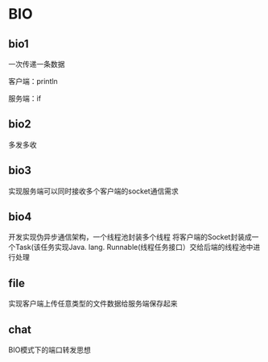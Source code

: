 # BIO

## bio1

一次传递一条数据

客户端：println

服务端：if

## bio2

多发多收

## bio3

实现服务端可以同时接收多个客户端的socket通信需求

## bio4

开发实现伪异步通信架构，一个线程池封装多个线程
将客户端的Socket封装成一个Task(该任务实现Java. lang. Runnable(线程任务接口）交给后端的线程池中进行处理

## file

实现客户端上传任意类型的文件数据给服务端保存起来

## chat

BIO模式下的端口转发思想
